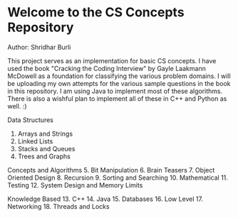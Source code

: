 Welcome to the CS Concepts Repository
===========
Author: Shridhar Burli

This project serves as an implementation for basic CS concepts. I have used the book "Cracking the Coding Interview" by Gayle Laakmann McDowell as a foundation for classifying the various problem domains. I will be uploading my own attempts for the various sample questions in the book in this repository. I am using Java to implement most of these algorithms. There is also a wishful plan to implement all of these in C++ and Python as well. :)

Data Structures
1. Arrays and Strings
2. Linked Lists
3. Stacks and Queues
4. Trees and Graphs

Concepts and Algorithms
5. Bit Manipulation
6. Brain Teasers
7. Object Oriented Design
8. Recursion
9. Sorting and Searching
10. Mathematical
11. Testing
12. System Design and Memory Limits

Knowledge Based
13. C++
14. Java
15. Databases
16. Low Level
17. Networking
18. Threads and Locks
